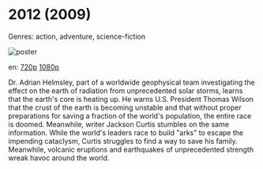 # 2012 (2009)

Genres: action, adventure, science-fiction

![poster](http://image.tmdb.org/t/p/w500/5tIW9nTuxxy8iXSvsKJqFDVZpyg.jpg)

en:
  [720p](magnet:?xt=urn:btih:A80FAEE84D10CCC0813A36249B10057402EB64E6&tr=udp://glotorrents.pw:6969/announce&tr=udp://tracker.opentrackr.org:1337/announce&tr=udp://torrent.gresille.org:80/announce&tr=udp://tracker.openbittorrent.com:80&tr=udp://tracker.coppersurfer.tk:6969&tr=udp://tracker.leechers-paradise.org:6969&tr=udp://p4p.arenabg.ch:1337&tr=udp://tracker.internetwarriors.net:1337)
  [1080p](magnet:?xt=urn:btih:A13C2B0AF34C3E2F1EBCA45858B12642CBDFE249&tr=udp://glotorrents.pw:6969/announce&tr=udp://tracker.opentrackr.org:1337/announce&tr=udp://torrent.gresille.org:80/announce&tr=udp://tracker.openbittorrent.com:80&tr=udp://tracker.coppersurfer.tk:6969&tr=udp://tracker.leechers-paradise.org:6969&tr=udp://p4p.arenabg.ch:1337&tr=udp://tracker.internetwarriors.net:1337)
  


Dr. Adrian Helmsley, part of a worldwide geophysical team investigating the effect on the earth of radiation from unprecedented solar storms, learns that the earth's core is heating up. He warns U.S. President Thomas Wilson that the crust of the earth is becoming unstable and that without proper preparations for saving a fraction of the world's population, the entire race is doomed. Meanwhile, writer Jackson Curtis stumbles on the same information. While the world's leaders race to build "arks" to escape the impending cataclysm, Curtis struggles to find a way to save his family. Meanwhile, volcanic eruptions and earthquakes of unprecedented strength wreak havoc around the world.